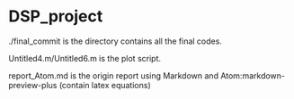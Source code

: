 # DSP_project

./final_commit is the directory contains all the final codes.

Untitled4.m/Untitled6.m is the plot script.

report_Atom.md is the origin report using Markdown and Atom:markdown-preview-plus (contain latex equations)

